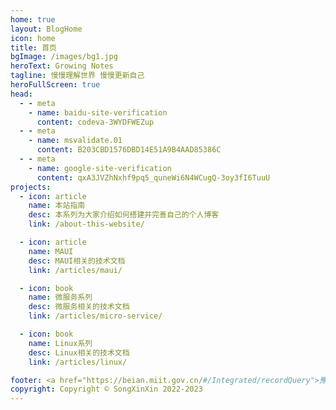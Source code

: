 ```yaml
---
home: true
layout: BlogHome
icon: home
title: 首页
bgImage: /images/bg1.jpg
heroText: Growing Notes
tagline: 慢慢理解世界 慢慢更新自己
heroFullScreen: true
head:
  - - meta
    - name: baidu-site-verification
      content: codeva-3WYDFWEZup
  - - meta
    - name: msvalidate.01
      content: B203CBD1576DBD14E51A9B4AAD85386C
  - - meta
    - name: google-site-verification
      content: qxA3JVZhNxhf9pq5_quneWi6N4WCugQ-3oy3fI6TuuU
projects:
  - icon: article
    name: 本站指南
    desc: 本系列为大家介绍如何搭建并完善自己的个人博客
    link: /about-this-website/

  - icon: article
    name: MAUI
    desc: MAUI相关的技术文档
    link: /articles/maui/

  - icon: book
    name: 微服务系列
    desc: 微服务相关的技术文档
    link: /articles/micro-service/

  - icon: book
    name: Linux系列
    desc: Linux相关的技术文档
    link: /articles/linux/

footer: <a href="https://beian.miit.gov.cn/#/Integrated/recordQuery">豫ICP备2021036390号</a>
copyright: Copyright © SongXinXin 2022-2023
---
```

